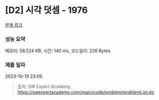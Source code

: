 # [D2] 시각 덧셈 - 1976 

[문제 링크](https://swexpertacademy.com/main/code/problem/problemDetail.do?contestProbId=AV5PttaaAZIDFAUq) 

### 성능 요약

메모리: 58,524 KB, 시간: 140 ms, 코드길이: 226 Bytes

### 제출 일자

2023-10-19 23:09



> 출처: SW Expert Academy, https://swexpertacademy.com/main/code/problem/problemList.do